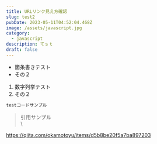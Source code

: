 ```yaml
---
title: URLリンク見え方確認
slug: test2
pubDate: 2023-05-11T04:52:04.468Z
image: /assets/javascript.jpg
category:
  - javascript
description: てｓｔ
draft: false
---
```


* 箇条書きテスト
* その２

1. 数字列挙テスト
2. その２

```javascript
testコードサンプル
```

> 引用サンプル\
> \\

https://qiita.com/okamotoyu/items/d5b8be20f5a7ba897203
